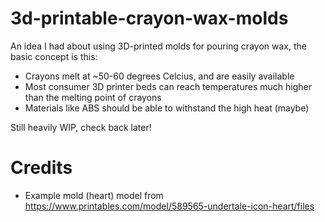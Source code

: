 # 3d-printable-crayon-wax-molds
An idea I had about using 3D-printed molds for pouring crayon wax, the basic concept is this:
- Crayons melt at ~50-60 degrees Celcius, and are easily available
- Most consumer 3D printer beds can reach temperatures much higher than the melting point of crayons
- Materials like ABS should be able to withstand the high heat (maybe)

Still heavily WIP, check back later!


# Credits
- Example mold (heart) model from https://www.printables.com/model/589565-undertale-icon-heart/files

